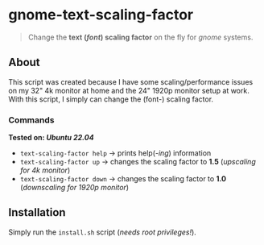 # gnome-text-scaling-factor

> Change the __text (_font_) scaling factor__ on the fly for _gnome_ systems.

## About

This script was created because I have some scaling/performance issues on my 32" 4k monitor at home and the 24" 1920p monitor setup at work.
With this script, I simply can change the (font-) scaling factor.

### Commands

__Tested on: _Ubuntu 22.04___

- ```text-scaling-factor help``` -> prints help(_-ing_) information
- ```text-scaling-factor up``` -> changes the scaling factor to __1.5__ (_upscaling for 4k monitor_)
- ```text-scaling-factor down``` -> changes the scaling factor to __1.0__ (_downscaling for 1920p monitor_)

## Installation

Simply run the ```install.sh``` script (_needs root privileges!_).
